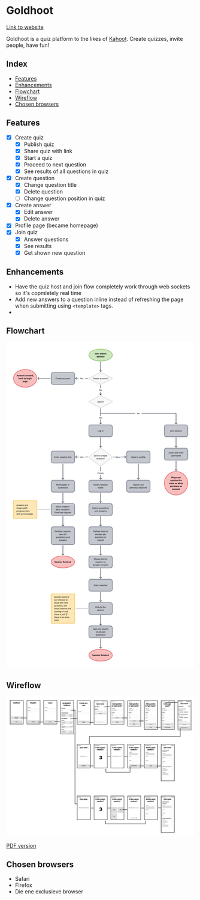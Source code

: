 # Goldhoot

[Link to website](https://browser-tech-goldhoot.herokuapp.com/)

Goldhoot is a quiz platform to the likes of [Kahoot](https://kahoot.com). Create quizzes, invite people, have fun!

## Index

- [Features](#features)
- [Enhancements](#enhancements)
- [Flowchart](#flowchart)
- [Wireflow](#wireflow)
- [Chosen browsers](#chosen-browsers)

## Features

- [x] Create quiz
	- [x] Publish quiz
	- [x] Share quiz with link
	- [x] Start a quiz
	- [x] Proceed to next question
	- [x] See results of all questions in quiz
- [x] Create question
	- [x] Change question title
	- [x] Delete question
	- [ ] Change question position in quiz
- [x] Create answer
	- [x] Edit answer
	- [x] Delete answer
- [x] Profile page (became homepage)
- [x] Join quiz
	- [x] Answer questions
	- [x] See results
	- [x] Get shown new question

## Enhancements

- Have the quiz host and join flow completely work through web sockets so it's copmletely real time
- Add new answers to a question inline instead of refreshing the page when submitting using `<template>` tags.
- 

## Flowchart

![Picture of flowchart](docs/flowchart.png)

## Wireflow

![Picture of wireflow](docs/wireflow.png)

[PDF version](docs/wireflow.pdf)

## Chosen browsers

- Safari
- Firefox
- Die ene exclusieve browser

<!-- Add a nice poster image here at the end of the week, showing off your shiny frontend 📸 -->

<!-- How about a section that describes how to install this project? 🤓 -->

<!-- ...but how does one use this project? What are its features 🤔 -->

<!-- Maybe a checklist of done stuff and stuff still on your wishlist? ✅ -->

<!-- How about a license here? 📜 (or is it a licence?) 🤷 -->
